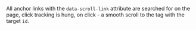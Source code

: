All anchor links with the `data-scroll-link` attribute are searched for on the page, click tracking is hung, on click - a smooth scroll to the tag with the target `id`.
